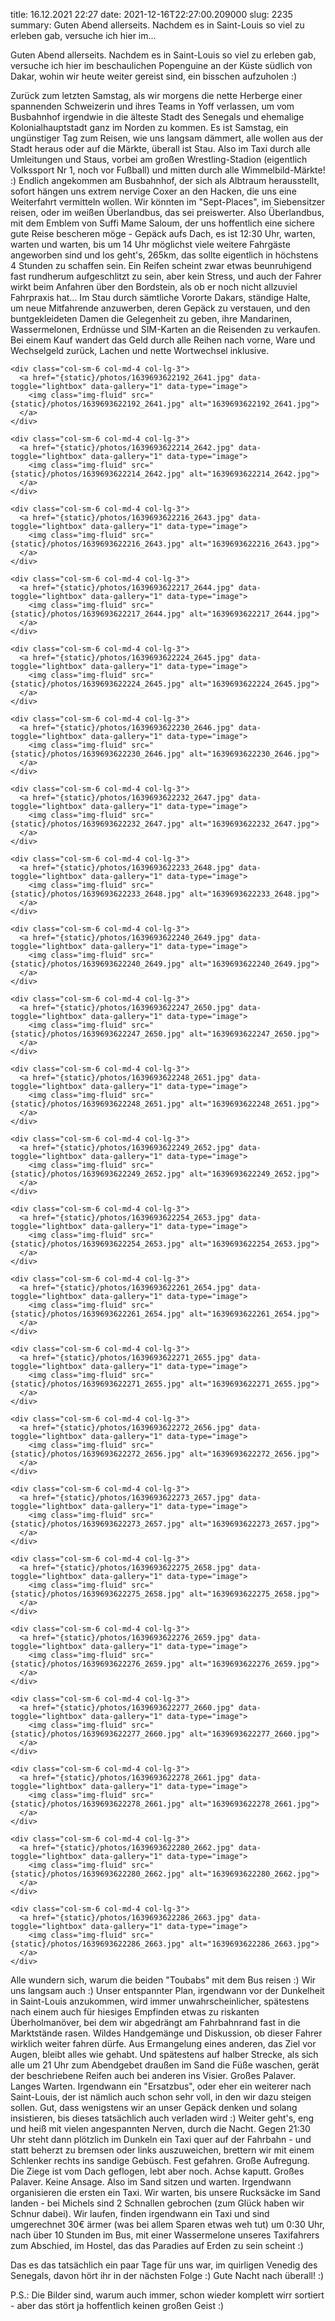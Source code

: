 title: 16.12.2021 22:27
date: 2021-12-16T22:27:00.209000
slug: 2235
summary: Guten Abend allerseits. Nachdem es in Saint-Louis so viel zu erleben gab, versuche ich hier im...



<!-- 2235 -->

Guten Abend allerseits. Nachdem es in Saint-Louis so viel zu erleben gab, versuche ich hier im beschaulichen Popenguine an der Küste südlich von Dakar, wohin wir heute weiter gereist sind, ein bisschen aufzuholen :)

Zurück zum letzten Samstag, als wir morgens die nette Herberge einer spannenden Schweizerin und ihres Teams in Yoff verlassen, um vom Busbahnhof irgendwie in die älteste Stadt des Senegals und ehemalige Kolonialhauptstadt ganz im Norden zu kommen. Es ist Samstag, ein ungünstiger Tag zum Reisen, wie uns langsam dämmert, alle wollen aus der Stadt heraus oder auf die Märkte, überall ist Stau. Also im Taxi durch alle Umleitungen und Staus, vorbei am großen Wrestling-Stadion (eigentlich Volkssport Nr 1, noch vor Fußball) und mitten durch alle Wimmelbild-Märkte! :) Endlich angekommen am Busbahnhof, der sich als Albtraum herausstellt, sofort hängen uns extrem nervige Coxer an den Hacken, die uns eine Weiterfahrt vermitteln wollen. Wir könnten im "Sept-Places", im Siebensitzer reisen, oder im weißen Überlandbus, das sei preiswerter. Also Überlandbus, mit dem Emblem von Suffi Mame Saloum, der uns hoffentlich eine sichere gute Reise bescheren möge -  Gepäck aufs Dach, es ist 12:30 Uhr, warten, warten und warten, bis um 14 Uhr möglichst viele weitere Fahrgäste angeworben sind und los geht's, 265km, das sollte eigentlich in höchstens 4 Stunden zu schaffen sein. Ein Reifen scheint zwar etwas beunruhigend fast rundherum aufgeschlitzt zu sein, aber kein Stress, und auch der Fahrer wirkt beim Anfahren über den Bordstein, als ob er noch nicht allzuviel Fahrpraxis hat... Im Stau durch sämtliche Vororte Dakars, ständige Halte, um neue Mitfahrende anzuwerben, deren Gepäck zu verstauen, und den buntgekleideten Damen die Gelegenheit zu geben, ihre Mandarinen, Wassermelonen, Erdnüsse und SIM-Karten an die Reisenden zu verkaufen. Bei einem Kauf wandert das Geld durch alle Reihen nach vorne, Ware und Wechselgeld zurück, Lachen und nette Wortwechsel inklusive.
<div class="container-fluid">
  <div class="row gallery">

    <div class="col-sm-6 col-md-4 col-lg-3">
      <a href="{static}/photos/1639693622192_2641.jpg" data-toggle="lightbox" data-gallery="1" data-type="image">
        <img class="img-fluid" src="{static}/photos/1639693622192_2641.jpg" alt="1639693622192_2641.jpg">
      </a>
    </div>

    <div class="col-sm-6 col-md-4 col-lg-3">
      <a href="{static}/photos/1639693622214_2642.jpg" data-toggle="lightbox" data-gallery="1" data-type="image">
        <img class="img-fluid" src="{static}/photos/1639693622214_2642.jpg" alt="1639693622214_2642.jpg">
      </a>
    </div>

    <div class="col-sm-6 col-md-4 col-lg-3">
      <a href="{static}/photos/1639693622216_2643.jpg" data-toggle="lightbox" data-gallery="1" data-type="image">
        <img class="img-fluid" src="{static}/photos/1639693622216_2643.jpg" alt="1639693622216_2643.jpg">
      </a>
    </div>

    <div class="col-sm-6 col-md-4 col-lg-3">
      <a href="{static}/photos/1639693622217_2644.jpg" data-toggle="lightbox" data-gallery="1" data-type="image">
        <img class="img-fluid" src="{static}/photos/1639693622217_2644.jpg" alt="1639693622217_2644.jpg">
      </a>
    </div>

    <div class="col-sm-6 col-md-4 col-lg-3">
      <a href="{static}/photos/1639693622224_2645.jpg" data-toggle="lightbox" data-gallery="1" data-type="image">
        <img class="img-fluid" src="{static}/photos/1639693622224_2645.jpg" alt="1639693622224_2645.jpg">
      </a>
    </div>

    <div class="col-sm-6 col-md-4 col-lg-3">
      <a href="{static}/photos/1639693622230_2646.jpg" data-toggle="lightbox" data-gallery="1" data-type="image">
        <img class="img-fluid" src="{static}/photos/1639693622230_2646.jpg" alt="1639693622230_2646.jpg">
      </a>
    </div>

    <div class="col-sm-6 col-md-4 col-lg-3">
      <a href="{static}/photos/1639693622232_2647.jpg" data-toggle="lightbox" data-gallery="1" data-type="image">
        <img class="img-fluid" src="{static}/photos/1639693622232_2647.jpg" alt="1639693622232_2647.jpg">
      </a>
    </div>

    <div class="col-sm-6 col-md-4 col-lg-3">
      <a href="{static}/photos/1639693622233_2648.jpg" data-toggle="lightbox" data-gallery="1" data-type="image">
        <img class="img-fluid" src="{static}/photos/1639693622233_2648.jpg" alt="1639693622233_2648.jpg">
      </a>
    </div>

    <div class="col-sm-6 col-md-4 col-lg-3">
      <a href="{static}/photos/1639693622240_2649.jpg" data-toggle="lightbox" data-gallery="1" data-type="image">
        <img class="img-fluid" src="{static}/photos/1639693622240_2649.jpg" alt="1639693622240_2649.jpg">
      </a>
    </div>

    <div class="col-sm-6 col-md-4 col-lg-3">
      <a href="{static}/photos/1639693622247_2650.jpg" data-toggle="lightbox" data-gallery="1" data-type="image">
        <img class="img-fluid" src="{static}/photos/1639693622247_2650.jpg" alt="1639693622247_2650.jpg">
      </a>
    </div>

    <div class="col-sm-6 col-md-4 col-lg-3">
      <a href="{static}/photos/1639693622248_2651.jpg" data-toggle="lightbox" data-gallery="1" data-type="image">
        <img class="img-fluid" src="{static}/photos/1639693622248_2651.jpg" alt="1639693622248_2651.jpg">
      </a>
    </div>

    <div class="col-sm-6 col-md-4 col-lg-3">
      <a href="{static}/photos/1639693622249_2652.jpg" data-toggle="lightbox" data-gallery="1" data-type="image">
        <img class="img-fluid" src="{static}/photos/1639693622249_2652.jpg" alt="1639693622249_2652.jpg">
      </a>
    </div>

    <div class="col-sm-6 col-md-4 col-lg-3">
      <a href="{static}/photos/1639693622254_2653.jpg" data-toggle="lightbox" data-gallery="1" data-type="image">
        <img class="img-fluid" src="{static}/photos/1639693622254_2653.jpg" alt="1639693622254_2653.jpg">
      </a>
    </div>

    <div class="col-sm-6 col-md-4 col-lg-3">
      <a href="{static}/photos/1639693622261_2654.jpg" data-toggle="lightbox" data-gallery="1" data-type="image">
        <img class="img-fluid" src="{static}/photos/1639693622261_2654.jpg" alt="1639693622261_2654.jpg">
      </a>
    </div>

    <div class="col-sm-6 col-md-4 col-lg-3">
      <a href="{static}/photos/1639693622271_2655.jpg" data-toggle="lightbox" data-gallery="1" data-type="image">
        <img class="img-fluid" src="{static}/photos/1639693622271_2655.jpg" alt="1639693622271_2655.jpg">
      </a>
    </div>

    <div class="col-sm-6 col-md-4 col-lg-3">
      <a href="{static}/photos/1639693622272_2656.jpg" data-toggle="lightbox" data-gallery="1" data-type="image">
        <img class="img-fluid" src="{static}/photos/1639693622272_2656.jpg" alt="1639693622272_2656.jpg">
      </a>
    </div>

    <div class="col-sm-6 col-md-4 col-lg-3">
      <a href="{static}/photos/1639693622273_2657.jpg" data-toggle="lightbox" data-gallery="1" data-type="image">
        <img class="img-fluid" src="{static}/photos/1639693622273_2657.jpg" alt="1639693622273_2657.jpg">
      </a>
    </div>

    <div class="col-sm-6 col-md-4 col-lg-3">
      <a href="{static}/photos/1639693622275_2658.jpg" data-toggle="lightbox" data-gallery="1" data-type="image">
        <img class="img-fluid" src="{static}/photos/1639693622275_2658.jpg" alt="1639693622275_2658.jpg">
      </a>
    </div>

    <div class="col-sm-6 col-md-4 col-lg-3">
      <a href="{static}/photos/1639693622276_2659.jpg" data-toggle="lightbox" data-gallery="1" data-type="image">
        <img class="img-fluid" src="{static}/photos/1639693622276_2659.jpg" alt="1639693622276_2659.jpg">
      </a>
    </div>

    <div class="col-sm-6 col-md-4 col-lg-3">
      <a href="{static}/photos/1639693622277_2660.jpg" data-toggle="lightbox" data-gallery="1" data-type="image">
        <img class="img-fluid" src="{static}/photos/1639693622277_2660.jpg" alt="1639693622277_2660.jpg">
      </a>
    </div>

    <div class="col-sm-6 col-md-4 col-lg-3">
      <a href="{static}/photos/1639693622278_2661.jpg" data-toggle="lightbox" data-gallery="1" data-type="image">
        <img class="img-fluid" src="{static}/photos/1639693622278_2661.jpg" alt="1639693622278_2661.jpg">
      </a>
    </div>

    <div class="col-sm-6 col-md-4 col-lg-3">
      <a href="{static}/photos/1639693622280_2662.jpg" data-toggle="lightbox" data-gallery="1" data-type="image">
        <img class="img-fluid" src="{static}/photos/1639693622280_2662.jpg" alt="1639693622280_2662.jpg">
      </a>
    </div>

    <div class="col-sm-6 col-md-4 col-lg-3">
      <a href="{static}/photos/1639693622286_2663.jpg" data-toggle="lightbox" data-gallery="1" data-type="image">
        <img class="img-fluid" src="{static}/photos/1639693622286_2663.jpg" alt="1639693622286_2663.jpg">
      </a>
    </div>

  </div>
</div>


<!-- 13421 -->

Alle wundern sich, warum die beiden "Toubabs" mit dem Bus reisen :) Wir uns langsam auch :) Unser entspannter Plan, irgendwann vor der Dunkelheit in Saint-Louis anzukommen, wird immer unwahrscheinlicher, spätestens nach einem auch für hiesiges Empfinden etwas zu riskanten Überholmanöver, bei dem wir abgedrängt am Fahrbahnrand fast in die Marktstände rasen. Wildes Handgemänge  und Diskussion, ob dieser Fahrer wirklich weiter fahren dürfe. Aus Ermangelung eines anderen, das Ziel vor Augen, bleibt alles wie gehabt.  Und spätestens auf halber Strecke, als sich alle um 21 Uhr zum Abendgebet draußen im Sand die Füße waschen, gerät der beschriebene Reifen auch bei anderen ins Visier. Großes Palaver. Langes Warten. Irgendwann ein "Ersatzbus", oder eher ein weiterer nach Saint-Louis, der ist nämlich auch schon sehr voll, in den wir dazu steigen sollen. Gut, dass wenigstens wir an unser Gepäck denken und solang insistieren, bis dieses tatsächlich auch verladen wird :) Weiter geht's, eng und heiß mit vielen angespannten Nerven, durch die Nacht. Gegen 21:30 Uhr steht dann plötzlich im Dunkeln ein Taxi quer auf der Fahrbahn - und statt beherzt zu bremsen oder links auszuweichen, brettern wir mit einem Schlenker rechts ins sandige Gebüsch. Fest gefahren. Große Aufregung. Die Ziege ist vom Dach geflogen, lebt aber noch. Achse kaputt. Großes Palaver. Keine Ansage. Also im Sand sitzen und warten. Irgendwann organisieren die ersten ein Taxi. Wir warten, bis unsere Rucksäcke im Sand landen - bei Michels sind 2 Schnallen gebrochen (zum Glück haben wir Schnur dabei). Wir laufen, finden irgendwann ein Taxi und sind umgerechnet 30€ ärmer (was bei allem Sparen etwas weh tut) um 0:30 Uhr, nach über 10 Stunden im Bus, mit einer Wassermelone unseres Taxifahrers zum Abschied, im Hostel, das das Paradies auf Erden zu sein scheint :)

Das es das tatsächlich ein paar Tage für uns war, im quirligen Venedig des Senegals, davon hört ihr in der nächsten Folge :) Gute Nacht nach überall! :)



<!-- 13424 -->

P.S.: Die Bilder sind, warum auch immer, schon wieder komplett wirr sortiert - aber das stört ja hoffentlich keinen großen Geist :)

 
